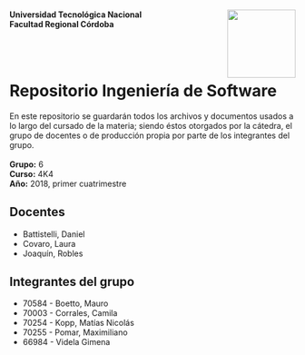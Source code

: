 # <img align="right" width=120 height=120 src="https://i.imgur.com/ekhd5X1.png">
#### Universidad Tecnológica Nacional <br>Facultad Regional Córdoba
<br><br>
# Repositorio Ingeniería de Software
En este repositorio se guardarán todos los archivos y documentos usados a lo largo del cursado de la materia; siendo éstos otorgados por la cátedra, el grupo de docentes o de producción propia por parte de los integrantes del grupo. 
<br><br>
**Grupo:** 6<br>
**Curso:** 4K4<br>
**Año:** 2018, primer cuatrimestre

## Docentes
- Battistelli, Daniel
- Covaro, Laura
- Joaquín, Robles


## Integrantes del grupo
- 70584 - Boetto, Mauro
- 70003 - Corrales, Camila
- 70254 - Kopp, Matías Nicolás
- 70255 - Pomar, Maximiliano
- 66984 - Videla Gimena
